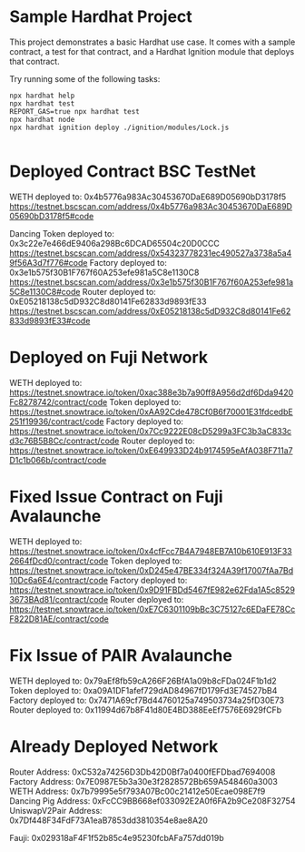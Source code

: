 # Sample Hardhat Project

This project demonstrates a basic Hardhat use case. It comes with a sample contract, a test for that contract, and a Hardhat Ignition module that deploys that contract.

Try running some of the following tasks:

```shell
npx hardhat help
npx hardhat test
REPORT_GAS=true npx hardhat test
npx hardhat node
npx hardhat ignition deploy ./ignition/modules/Lock.js


```
# Deployed Contract BSC TestNet
WETH deployed to: 0x4b5776a983Ac30453670DaE689D05690bD3178f5  https://testnet.bscscan.com/address/0x4b5776a983Ac30453670DaE689D05690bD3178f5#code

Dancing Token deployed to: 0x3c22e7e466dE9406a298Bc6DCAD65504c20D0CCC  https://testnet.bscscan.com/address/0x54323778231ec490527a3738a5a49f56A3d7f776#code
Factory deployed to: 0x3e1b575f30B1F767f60A253efe981a5C8e1130C8  https://testnet.bscscan.com/address/0x3e1b575f30B1F767f60A253efe981a5C8e1130C8#code
Router deployed to: 0xE05218138c5dD932C8d80141Fe62833d9893fE33   https://testnet.bscscan.com/address/0xE05218138c5dD932C8d80141Fe62833d9893fE33#code

# Deployed on Fuji Network
WETH deployed to: https://testnet.snowtrace.io/token/0xac388e3b7a90ff8A956d2df6Dda9420Fc8278742/contract/code
Token deployed to: https://testnet.snowtrace.io/token/0xAA92Cde478Cf0B6f70001E31fdcedbE251f19936/contract/code
Factory deployed to: https://testnet.snowtrace.io/token/0x7Cc9222E08cD5299a3FC3b3aC833cd3c76B5B8Cc/contract/code
Router deployed to: https://testnet.snowtrace.io/token/0xE649933D24b9174595eAfA038F711a7D1c1b066b/contract/code

# Fixed Issue Contract on Fuji Avalaunche
WETH deployed to: https://testnet.snowtrace.io/token/0x4cfFcc7B4A7948EB7A10b610E913F332664fDcd0/contract/code
Token deployed to: https://testnet.snowtrace.io/token/0xD245e47BE334f324A39f17007fAa7Bd10Dc6a6E4/contract/code
Factory deployed to: https://testnet.snowtrace.io/token/0x9D91FBDd5467fE982e62Fda1A5c85293673BAd81/contract/code
Router deployed to: https://testnet.snowtrace.io/token/0xE7C6301109bBc3C75127c6EDaFE78CcF822D81AE/contract/code


# Fix Issue of PAIR Avalaunche
WETH deployed to: 0x79aEf8fb59cA266F26BfA1a09b8cFDa024F1b1d2
Token deployed to: 0xa09A1DF1afef729dAD84967fD179Fd3E74527bB4
Factory deployed to: 0x7471A69cf7Bd44760125a749503734a25fD30E73
Router deployed to: 0x11994d67b8F41d80E4BD388EeEf7576E6929fCFb

# Already Deployed Network 

Router Address: 0xC532a74256D3Db42D0Bf7a0400fEFDbad7694008
Factory Address: 0x7E0987E5b3a30e3f2828572Bb659A548460a3003
WETH Address: 0x7b79995e5f793A07Bc00c21412e50Ecae098E7f9
Dancing Pig Address: 0xFcCC9BB668ef033092E2A0f6FA2b9Ce208F32754
UniswapV2Pair Address: 0x7Df448F34FdF73A1eaB7853dd3810354e8ae8A20



Fauji: 0x029318aF4F1f52b85c4e95230fcbAFa757dd019b





